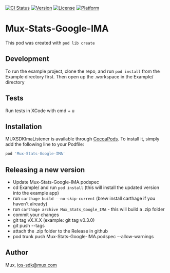 [![CI Status](https://img.shields.io/travis/muxinc/mux-stats-google-ima.svg?style=flat)](https://travis-ci.org/muxinc/mux-stats-google-ima)
[![Version](https://img.shields.io/cocoapods/v/Mux-Stats-Google-IMA.svg?style=flat)](https://cocoapods.org/pods/Mux-Stats-Google-IMA)
[![License](https://img.shields.io/cocoapods/l/Mux-Stats-Google-IMA.svg?style=flat)](https://cocoapods.org/pods/Mux-Stats-Google-IMA)
[![Platform](https://img.shields.io/cocoapods/p/Mux-Stats-Google-IMA.svg?style=flat)](https://cocoapods.org/pods/Mux-Stats-Google-IMA)

# Mux-Stats-Google-IMA

This pod was created with `pod lib create`

## Development

To run the example project, clone the repo, and run `pod install` from the Example directory first. Then open
up the .workspace in the Example/ directory

## Tests

Run tests in XCode with cmd + u


## Installation

MUXSDKImaListener is available through [CocoaPods](https://cocoapods.org). To install
it, simply add the following line to your Podfile:

```ruby
pod 'Mux-Stats-Google-IMA'
```

## Releasing a new version

* Update Mux-Stats-Google-IMA.podspec
* cd Example/ and run `pod install` (this will install the updated version into the example app)
* run `carthage build --no-skip-current` (brew install carthage if you haven't already)
* run `carthage archive Mux_Stats_Google_IMA` - this will build a .zip folder
* commit your changes
* git tag vX.X.X (example: git tag v0.3.0)
* git push --tags
* attach the .zip folder to the Release in github
* pod trunk push Mux-Stats-Google-IMA.podspec --allow-warnings

## Author

Mux, ios-sdk@mux.com

